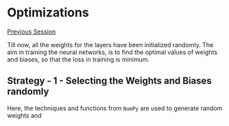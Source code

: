 # Optimizations

[Previous Session](/docs/Sessions/Session_6.md)

Till now, all the weights for the layers have been initialized randomly. The aim in training the neural networks, is to find the optimal values of weights and biases, so that the loss in training is minimum.


## Strategy - 1 - Selecting the Weights and Biases randomly
Here, the techniques and functions from `NumPy` are used to generate random weights and 






